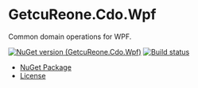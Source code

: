 # GetcuReone.Cdo.Wpf

Common domain operations for WPF.

[![NuGet version (GetcuReone.Cdo.Wpf)](https://img.shields.io/nuget/v/GetcuReone.Cdo.Wpf.svg?style=flat-square)](https://www.nuget.org/packages/GetcuReone.Cdo.Wpf/)
[![Build status](https://dev.azure.com/GetcuReone-Studio/OpenSource-Projects/_apis/build/status/master-GetcuReone.Cdo.Wpf?branchName=master)](https://dev.azure.com/GetcuReone-Studio/OpenSource-Projects/_build/latest?definitionId=54)

- [NuGet Package](https://www.nuget.org/packages/GetcuReone.Cdo.Wpf/)
- [License](LICENSE.txt)
